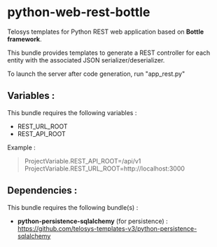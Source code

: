 # python-web-rest-bottle

Telosys templates for Python REST web application based on **Bottle framework**.

This bundle provides templates to generate a REST controller for each entity with the associated JSON serializer/deserializer.

To launch the server after code generation, run "app_rest.py"

## Variables : 

This bundle requires the following variables :
- REST_URL_ROOT
- REST_API_ROOT

Example : 
> ProjectVariable.REST_API_ROOT=/api/v1
> ProjectVariable.REST_URL_ROOT=http://localhost:3000

## Dependencies : 

This bundle requires the following bundle(s)  :
- **python-persistence-sqlalchemy** (for persistence) : https://github.com/telosys-templates-v3/python-persistence-sqlalchemy
